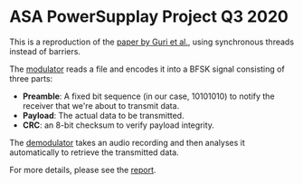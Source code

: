 # ASA PowerSupplay Project Q3 2020
This is a reproduction of the [paper by Guri et al.](https://arxiv.org/pdf/2005.00395.pdf), using synchronous threads instead of barriers.

The [modulator](02_modulation/linux.cpp) reads a file and encodes it into a BFSK signal consisting of three parts:

- **Preamble**: A fixed bit sequence (in our case, 10101010) to notify the receiver that we're about to transmit data.
- **Payload**: The actual data to be transmitted.
- **CRC**: an 8-bit checksum to verify payload integrity.

The [demodulator](03_demodulation/demodulate_bfsk.py) takes an audio recording and then analyses it automatically to retrieve the transmitted data.

For more details, please see the [report](deliverables/report.pdf).
